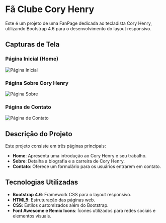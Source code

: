 # Fã Clube Cory Henry

Este é um projeto de uma FanPage dedicada ao tecladista Cory Henry, utilizando Bootstrap 4.6 para o desenvolvimento do layout responsivo.

## Capturas de Tela

### Página Inicial (Home)
![Página Inicial](screenshots/home.png)

### Página Sobre Cory Henry
![Página Sobre](screenshots/sobre.png)

### Página de Contato
![Página de Contato](screenshots/contato.png)

## Descrição do Projeto

Este projeto consiste em três páginas principais:
- **Home**: Apresenta uma introdução ao Cory Henry e seu trabalho.
- **Sobre**: Detalha a biografia e a carreira de Cory Henry.
- **Contato**: Oferece um formulário para os usuários entrarem em contato.

## Tecnologias Utilizadas

- **Bootstrap 4.6**: Framework CSS para o layout responsivo.
- **HTML5**: Estruturação das páginas web.
- **CSS**: Estilos customizados além do Bootstrap.
- **Font Awesome e Remix Icons**: Ícones utilizados para redes sociais e elementos visuais.

